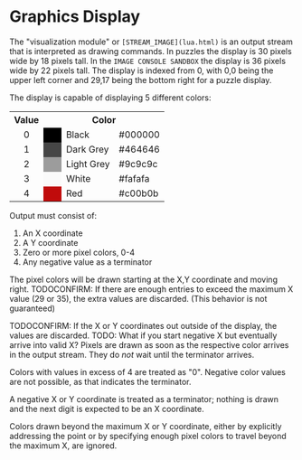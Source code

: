 Graphics Display
================

The "visualization module" or `[STREAM_IMAGE](lua.html)` is an output stream that is interpreted as drawing commands.  In puzzles the display is 30 pixels wide by 18 pixels tall.  In the `IMAGE CONSOLE SANDBOX` the display is 36 pixels wide by 22 pixels tall.  The display is indexed from 0, with 0,0 being the upper left corner and 29,17 being the bottom right for a puzzle display.

The display is capable of displaying 5 different colors:

<table>
<tr><th>Value</th><th colspan="3">Color</th></tr>
<tr><td style="text-align:center">0</td><td style="width: 1em; background-color: black">&nbsp;</td><td>Black</td><td>#000000</td></tr>
<tr><td style="text-align:center">1</td><td style="width: 1em; background-color: #464646">&nbsp;</td><td>Dark Grey</td><td>#464646</td></tr>
<tr><td style="text-align:center">2</td><td style="width: 1em; background-color: #9c9c9c">&nbsp;</td><td>Light Grey</td><td>#9c9c9c</td></tr>
<tr><td style="text-align:center">3</td><td style="width: 1em; background-color: #fafafa">&nbsp;</td><td>White</td><td>#fafafa</td></tr>
<tr><td style="text-align:center">4</td><td style="width: 1em; background-color: #c00b0b">&nbsp;</td><td>Red</td><td>#c00b0b</td></tr>
</table>

Output must consist of:

1. An X coordinate
2. A Y coordinate
3. Zero or more pixel colors, 0-4
4. Any negative value as a terminator

The pixel colors will be drawn starting at the X,Y coordinate and moving right. TODOCONFIRM: If there are enough entries to exceed the maximum X value (29 or 35), the extra values are discarded. (This behavior is not guaranteed)

TODOCONFIRM: If the X or Y coordinates out outside of the display, the values are discarded. TODO: What if you start negative X but eventually arrive into valid X?
Pixels are drawn as soon as the respective color arrives in the output stream.  They do _not_ wait until the terminator arrives.

Colors with values in excess of 4 are treated as "0".  Negative color values are not possible, as that indicates the terminator.

A negative X or Y coordinate is treated as a terminator; nothing is drawn and the next digit is expected to be an X coordinate.

Colors drawn beyond the maximum X or Y coordinate, either by explicitly addressing the point or by specifying enough pixel colors to travel beyond the maximum X,  are ignored.
